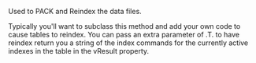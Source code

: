 ﻿Used to PACK and Reindex the data files. Typically you'll want to subclass this method and add your own code to cause tables to reindex. You can pass an extra parameter of .T. to have reindex return you a string of the index commands for the currently active indexes in the table in the vResult property.